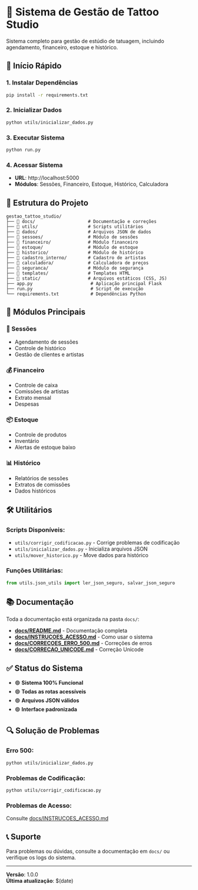 # 🎨 Sistema de Gestão de Tattoo Studio

Sistema completo para gestão de estúdio de tatuagem, incluindo agendamento, financeiro, estoque e histórico.

## 🚀 **Início Rápido**

### **1. Instalar Dependências**
```bash
pip install -r requirements.txt
```

### **2. Inicializar Dados**
```bash
python utils/inicializar_dados.py
```

### **3. Executar Sistema**
```bash
python run.py
```

### **4. Acessar Sistema**
- **URL**: http://localhost:5000
- **Módulos**: Sessões, Financeiro, Estoque, Histórico, Calculadora

## 📁 **Estrutura do Projeto**

```
gestao_tattoo_studio/
├── 📁 docs/                    # Documentação e correções
├── 📁 utils/                   # Scripts utilitários
├── 📁 dados/                   # Arquivos JSON de dados
├── 📁 sessoes/                 # Módulo de sessões
├── 📁 financeiro/              # Módulo financeiro
├── 📁 estoque/                 # Módulo de estoque
├── 📁 historico/               # Módulo de histórico
├── 📁 cadastro_interno/        # Cadastro de artistas
├── 📁 calculadora/             # Calculadora de preços
├── 📁 seguranca/               # Módulo de segurança
├── 📁 templates/               # Templates HTML
├── 📁 static/                  # Arquivos estáticos (CSS, JS)
├── app.py                      # Aplicação principal Flask
├── run.py                      # Script de execução
└── requirements.txt            # Dependências Python
```

## 🔧 **Módulos Principais**

### **📅 Sessões**
- Agendamento de sessões
- Controle de histórico
- Gestão de clientes e artistas

### **💰 Financeiro**
- Controle de caixa
- Comissões de artistas
- Extrato mensal
- Despesas

### **📦 Estoque**
- Controle de produtos
- Inventário
- Alertas de estoque baixo

### **📊 Histórico**
- Relatórios de sessões
- Extratos de comissões
- Dados históricos

## 🛠️ **Utilitários**

### **Scripts Disponíveis:**
- `utils/corrigir_codificacao.py` - Corrige problemas de codificação
- `utils/inicializar_dados.py` - Inicializa arquivos JSON
- `utils/mover_historico.py` - Move dados para histórico

### **Funções Utilitárias:**
```python
from utils.json_utils import ler_json_seguro, salvar_json_seguro
```

## 📚 **Documentação**

Toda a documentação está organizada na pasta `docs/`:

- **[docs/README.md](docs/README.md)** - Documentação completa
- **[docs/INSTRUCOES_ACESSO.md](docs/INSTRUCOES_ACESSO.md)** - Como usar o sistema
- **[docs/CORRECOES_ERRO_500.md](docs/CORRECOES_ERRO_500.md)** - Correções de erros
- **[docs/CORRECAO_UNICODE.md](docs/CORRECAO_UNICODE.md)** - Correção Unicode

## ✅ **Status do Sistema**

- 🟢 **Sistema 100% Funcional**
- 🟢 **Todas as rotas acessíveis**
- 🟢 **Arquivos JSON válidos**
- 🟢 **Interface padronizada**

## 🔍 **Solução de Problemas**

### **Erro 500:**
```bash
python utils/inicializar_dados.py
```

### **Problemas de Codificação:**
```bash
python utils/corrigir_codificacao.py
```

### **Problemas de Acesso:**
Consulte [docs/INSTRUCOES_ACESSO.md](docs/INSTRUCOES_ACESSO.md)

## 📞 **Suporte**

Para problemas ou dúvidas, consulte a documentação em `docs/` ou verifique os logs do sistema.

---

**Versão**: 1.0.0  
**Última atualização**: $(date)


